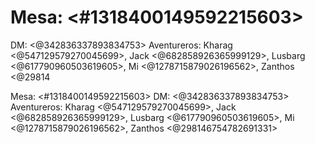 # Mesa: <#1318400149592215603> 
DM: <@342836337893834753>
Aventureros: Kharag <@547129579270045699>, Jack <@682858926365999129>, Lusbarg <@617790960503619605>, Mi <@1278715879026196562>, Zanthos <@29814

Mesa: <#1318400149592215603> 
DM: <@342836337893834753>
Aventureros: Kharag <@547129579270045699>, Jack <@682858926365999129>, Lusbarg <@617790960503619605>, Mi <@1278715879026196562>, Zanthos <@298146754782691331>

